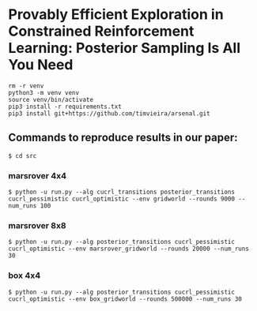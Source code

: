 # Provably Efficient Exploration in Constrained Reinforcement Learning: Posterior Sampling Is All You Need

```
rm -r venv
python3 -m venv venv
source venv/bin/activate 
pip3 install -r requirements.txt 
pip3 install git+https://github.com/timvieira/arsenal.git 
```


## Commands to reproduce results in our paper:

```$ cd src```

### marsrover 4x4
```$ python -u run.py --alg cucrl_transitions posterior_transitions cucrl_pessimistic cucrl_optimistic --env gridworld --rounds 9000 --num_runs 100```


### marsrover 8x8
```$ python -u run.py --alg posterior_transitions cucrl_pessimistic cucrl_optimistic --env marsrover_gridworld --rounds 20000 --num_runs 30```

### box 4x4
```$ python -u run.py --alg posterior_transitions cucrl_pessimistic cucrl_optimistic --env box_gridworld --rounds 500000 --num_runs 30```
